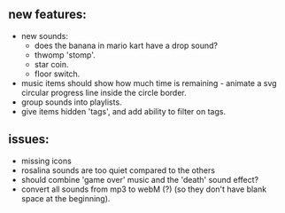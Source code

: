 ## new features:
- new sounds:
  - does the banana in mario kart have a drop sound?
  - thwomp 'stomp'.
  - star coin.
  - floor switch.
- music items should show how much time is remaining - animate a svg circular progress line inside the circle border.
- group sounds into playlists.
- give items hidden 'tags', and add ability to filter on tags.

## issues:
- missing icons
- rosalina sounds are too quiet compared to the others
- should combine 'game over' music and the 'death' sound effect?
- convert all sounds from mp3 to webM (?) (so they don't have blank space at the beginning).

